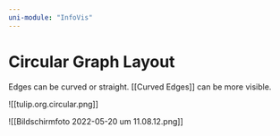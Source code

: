 ```yaml
---
uni-module: "InfoVis"
---
```


# Circular Graph Layout

Edges can be curved or straight. [[Curved Edges]] can be more visible.

![[tulip.org.circular.png]]

![[Bildschirmfoto 2022-05-20 um 11.08.12.png]]
